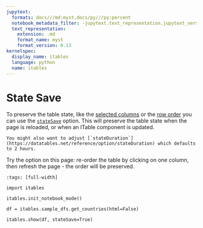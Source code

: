 ```yaml
---
jupytext:
  formats: docs///md:myst,docs/py///py:percent
  notebook_metadata_filter: -jupytext.text_representation.jupytext_version
  text_representation:
    extension: .md
    format_name: myst
    format_version: 0.13
kernelspec:
  display_name: itables
  language: python
  name: itables
---
```


# State Save

To preserve the table state, like the [selected columns](colvis.md) or the [row order](order.md) you can use the [`stateSave`](https://datatables.net/reference/option/stateSave) option. This will preserve the table state when the page is reloaded, or when an ITable component is updated.

```{tip}
You might also want to adjust [`stateDuration`](https://datatables.net/reference/option/stateDuration) which defaults to 2 hours.
```

Try the option on this page: re-order the table by clicking on one column, then refresh the page - the order will be preserved.

```{code-cell} ipython3
:tags: [full-width]

import itables

itables.init_notebook_mode()

df = itables.sample_dfs.get_countries(html=False)

itables.show(df, stateSave=True)
```
